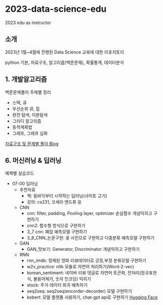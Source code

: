 # 2023-data-science-edu
2023 edu as instructor

## 소개
2023년 1월~4월에 진행된 Data Science 교육에 대한 리포지토리

python 기본, 자료구조, 알고리즘(백준문제), 확률통계, 데이터분석


## 1. 개발알고리즘

백준문제풀이 주제별 정리

- 스택, 큐
- 우선순위 큐, 힙
- 완전 탐색, 이분탐색
- 그리디 알고리즘
- 동적계획법
- 그래프, 그래프 심화

[자료구조 및 문제별 풀이 Blog](https://blog.naver.com/bellepoque7)

## 6. 머신러닝 & 딥러닝

예제별 실습코드

- 07-00 딥러닝
  - 추천자료
    - 책: 밑바닥부터 시작하는 딥러닝(사이토 고기)
    - 강의: cs231, 코세라 앤드류 응
  - CNN
    - cnn: filter, padding, Pooling layer, optimizer 손실함수 개념익히고 구현하기
    - cnn2: 함수형 방식으로 구현하기
    - 3_7 cnn: 폐암 예측모델 구현하기
    - 3_8_CNN_논문구현: 꽃 사진으로 구현하고 다중분류 예측모델 구현하기
  - GAN
    - GAN_맛보기: Generator, Discriminator 개념익히고 구현하기
  - RNN
    - rnn_imdb: 정제된 영화 리뷰데이터로 긍정,부정 분류모델 구현하기
    - w2v_practice: nltk 모듈로 자연어 처리하기(Word-2-vec)
    - korean_sentiment: 네이버 리뷰 댓글로 자연어 토큰화, 전처리(정규표현식, 불용어제거, 숫자 인코딩) 익히기
    - stock: 주가 데이터 회귀 예측하기
    - seq2seq: seq2seq(encorder-decorder) 모델 구현하기
    - kobert: 모델 플랫폼 사용하기, chat-gpt api로 구현하기
    [Hugging Face](https://huggingface.co/models?pipeline_tag=summarization&sort=downloads)

